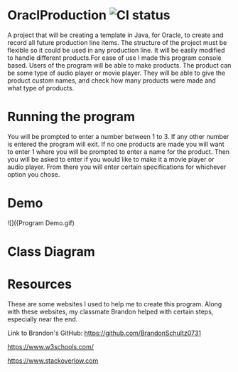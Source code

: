 # OraclProduction ![CI status](https://img.shields.io/badge/build-passing-brightgreen.svg)
A project that will be creating a template in Java, for Oracle, to create and record all future production line items. The structure of the project must be flexible so it could be used in any production line. It will be easily modified to handle different products.For ease of use I made this program console based. Users of the program will be able to make products. The product can be some type of audio player or movie player. They will be able to give the product custom names, and check how many products were made and what type of products.

# Running the program

You will be prompted to enter a number between 1 to 3. If any other number is entered the program will exit. If no one products are made you will want to enter 1 where you will be prompted to enter a name for the product. Then you will be asked to enter if you would like to make it a movie player or audio player. From there you will enter certain specifications for whichever option you chose.

# Demo
![]({Program Demo.gif)

# Class Diagram

# Resources

These are some websites I used to help me to create this program. Along with these websites, my classmate Brandon helped with certain steps, especially near the end.

Link to Brandon's GitHub: https://github.com/BrandonSchultz0731

https://www.w3schools.com/

https://www.stackoverlow.com

